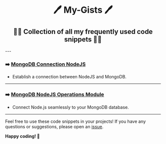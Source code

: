 <div align="center">

  # 🖊️ My-Gists 🖊️

## 🧑‍💻 Collection of all my frequently used code snippets 🧑‍💻
</div>
---

### ➡️ [MongoDB Connection NodeJS](https://gist.github.com/LaKhWaN/985061fa20228126fe95d706c61b3bfe)
  - Establish a connection between NodeJS and MongoDB.

---

### ➡️ [MongoDB NodeJS Operations Module](https://gist.github.com/LaKhWaN/064df2439fff9b0970006cad82426e5c)
  - Connect Node.js seamlessly to your MongoDB database.

---

Feel free to use these code snippets in your projects! If you have any questions or suggestions, please open an [issue](https://github.com/LaKhWaN/My-Gists/issues).

**Happy coding! 🚀**
